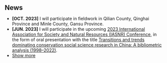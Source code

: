 <h1 id="news"></h1>

<h2 style="margin: 30px 0px 10px;">News</h2>

<ul>
<li><strong>[OCT. 2023]</strong> I will participate in fieldwork in Qilian County, Qinghai Province and Minle County, Gansu Province.</li>
<li><strong>[JUN. 2023]</strong> I will participate in the upcoming <span style="color:#e74d3c"><a href="https://www5.iasnr.org/">2023 International Association for Society and Natural Resources (IASNR) Conference</a></span>, in the form of oral presentation with the title <span style="color:#e74d3c"><a href="https://drive.google.com/file/d/1X_302YOVTrZDm7bmVa7U24xsg7kJ1-6t/view">Transitions and trends dominating conservation social science research in China: A bibliometric analysis (1998–2022)</a></span>.</li>

<li> <a href="javascript:toggle_vis('newsmore')">Show more</a> </li>
<div id="newsmore" style="display:none">

</div>
</ul>
